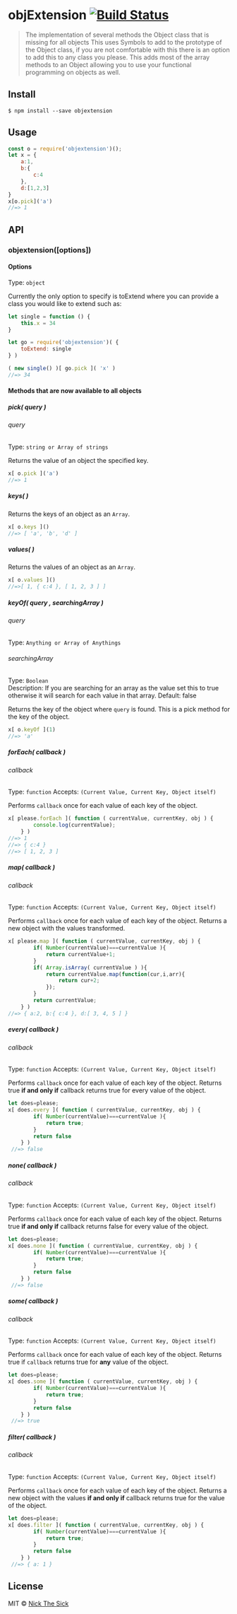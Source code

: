 # objExtension [![Build Status](https://travis-ci.org/nperez0111/objExtension.svg?branch=master)](https://travis-ci.org/nperez0111/objExtension)

> The implementation of several methods the Object class that is missing for all objects
> This uses Symbols to add to the prototype of the Object class, if you are not comfortable with this there is an option to add this to any class you please.
> This adds most of the array methods to an Object allowing you to use your functional programming on objects as well.


## Install

```
$ npm install --save objextension
```


## Usage

```js
const o = require('objextension')();
let x = {
	a:1,
    b:{
    	c:4
    },
    d:[1,2,3]
}
x[o.pick]('a')
//=> 1
```


## API

### objextension([options])

#### Options

Type: `object`

Currently the only option to specify is toExtend where you can provide a class you would like to extend such as:

```js
let single = function () {
    this.x = 34
}

let go = require('objextension')( {
    toExtend: single
} )

( new single() )[ go.pick ]( 'x' )
//=> 34
```

#### Methods that are now available to all objects

##### pick( query )

###### query

Type: `string or Array of strings`

Returns the value of an object the specified key.
```js
x[ o.pick ]('a')
//=> 1
```

##### keys( )

Returns the keys of an object as an `Array`.
```js
x[ o.keys ]()
//=> [ 'a', 'b', 'd' ]
```

##### values( )

Returns the values of an object as an `Array`.
```js
x[ o.values ]()
//=>[ 1, { c:4 }, [ 1, 2, 3 ] ]
```

##### keyOf( query , searchingArray )

###### query

Type: `Anything or Array of Anythings`
###### searchingArray

Type: `Boolean`<br>
Description: If you are searching for an array as the value set this to true otherwise it will search for each value in that array.
Default: false

Returns the key of the object where `query` is found. This is a pick method for the key of the object.
```js
x[ o.keyOf ](1)
//=> 'a'
```

##### forEach( callback )

###### callback

Type: `function`
Accepts: `(Current Value, Current Key, Object itself)`

Performs `callback` once for each value of each key of the object.
```js
x[ please.forEach ]( function ( currentValue, currentKey, obj ) {
        console.log(currentValue);
    } )
//=> 1
//=> { c:4 }
//=> [ 1, 2, 3 ]
```

##### map( callback )

###### callback

Type: `function`
Accepts: `(Current Value, Current Key, Object itself)`

Performs `callback` once for each value of each key of the object. Returns a new object  with the values transformed.

```js
x[ please.map ]( function ( currentValue, currentKey, obj ) {
        if( Number(currentValue)===currentValue ){
        	return currentValue+1;
        }
        if( Array.isArray( currentValue ) ){
        	return currentValue.map(function(cur,i,arr){
            	return cur+2;
            });
        }
        return currentValue;
    } )
//=> { a:2, b:{ c:4 }, d:[ 3, 4, 5 ] }
```

##### every( callback )

###### callback

Type: `function`
Accepts: `(Current Value, Current Key, Object itself)`

Performs `callback` once for each value of each key of the object. Returns true **if and only if** callback returns true for every value of the object.

```js
let does=please;
x[ does.every ]( function ( currentValue, currentKey, obj ) {
        if( Number(currentValue)===currentValue ){
        	return true;
        }
        return false
    } )
 //=> false
 ```
 
 ##### none( callback )

###### callback

Type: `function`
Accepts: `(Current Value, Current Key, Object itself)`

Performs `callback` once for each value of each key of the object. Returns true **if and only if** callback returns false for every value of the object.

```js
let does=please;
x[ does.none ]( function ( currentValue, currentKey, obj ) {
        if( Number(currentValue)===currentValue ){
        	return true;
        }
        return false
    } )
 //=> false
 ```


##### some( callback )

###### callback

Type: `function`
Accepts: `(Current Value, Current Key, Object itself)`

Performs `callback` once for each value of each key of the object. Returns true if `callback` returns true for **any** value of the object.

```js
let does=please;
x[ does.some ]( function ( currentValue, currentKey, obj ) {
        if( Number(currentValue)===currentValue ){
        	return true;
        }
        return false
    } )
 //=> true
 ```
 
 ##### filter( callback )

###### callback

Type: `function`
Accepts: `(Current Value, Current Key, Object itself)`

Performs `callback` once for each value of each key of the object. Returns a new object with the values **if and only if** callback returns true for the value of the object.

```js
let does=please;
x[ does.filter ]( function ( currentValue, currentKey, obj ) {
        if( Number(currentValue)===currentValue ){
        	return true;
        }
        return false
    } )
 //=> { a: 1 }
 ```


## License

MIT © [Nick The Sick](http://nickthesick.com)
